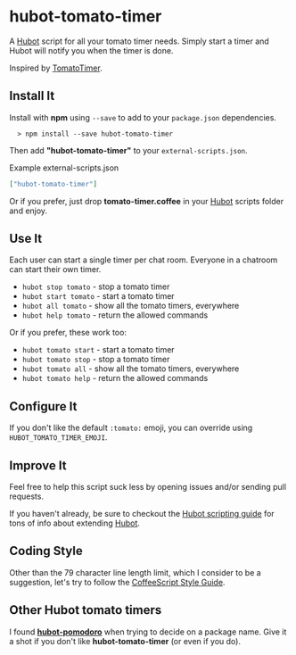 [hubot]: https://github.com/github/hubot
[coffeestyle]: https://github.com/polarmobile/coffeescript-style-guide
[tomatotimer]: http://tomato-timer.com/

# hubot-tomato-timer

A [Hubot][hubot] script for all your tomato timer needs. Simply start a timer and Hubot will notify you when the timer is done.

Inspired by [TomatoTimer][tomatotimer].

## Install It

Install with **npm** using ```--save``` to add to your ```package.json``` dependencies.
```
  > npm install --save hubot-tomato-timer
```

Then add **"hubot-tomato-timer"** to your ```external-scripts.json```.

Example external-scripts.json
```json
["hubot-tomato-timer"]
```

Or if you prefer, just drop **tomato-timer.coffee** in your [Hubot][hubot] scripts folder and enjoy.

## Use It

Each user can start a single timer per chat room. Everyone in a chatroom can start their own timer. 

* `hubot stop tomato` - stop a tomato timer
* `hubot start tomato` - start a tomato timer
* `hubot all tomato` - show all the tomato timers, everywhere
* `hubot help tomato` - return the allowed commands

Or if you prefer, these work too:

* `hubot tomato start` - start a tomato timer
* `hubot tomato stop` - stop a tomato timer
* `hubot tomato all` -  show all the tomato timers, everywhere
* `hubot tomato help` - return the allowed commands

## Configure It

If you don't like the default `:tomato:` emoji, you can override using `HUBOT_TOMATO_TIMER_EMOJI`.

## Improve It

Feel free to help this script suck less by opening issues and/or sending pull requests. 

If you haven't already, be sure to checkout the [Hubot scripting guide](https://github.com/github/hubot/blob/master/docs/scripting.md) for tons of info about extending [Hubot][hubot].

## Coding Style

Other than the 79 character line length limit, which I consider to be a suggestion, let's try to follow the [CoffeeScript Style Guide][coffeestyle].

## Other Hubot tomato timers

I found **[hubot-pomodoro](https://www.npmjs.com/package/hubot-pomodoro)** when trying to decide on a package name. Give it a shot if you don't like **hubot-tomato-timer** (or even if you do).


